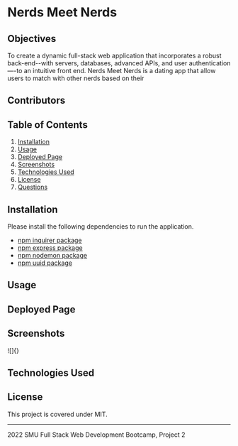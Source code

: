 # Nerds Meet Nerds

## Objectives
To create a dynamic full-stack web application that incorporates a robust back-end--with servers, databases, advanced APIs, and user authentication—-to an intuitive front end. Nerds Meet Nerds is a dating app that allow users to match with other nerds based on their   

## Contributors

## Table of Contents
1. [Installation](#installation)
2. [Usage](#usage)
3. [Deployed Page](#deployed)
4. [Screenshots](#screenshots)
5. [Technologies Used](#technologies)
6. [License](#license)
7. [Questions](#questions)

## Installation
Please install the following dependencies to run the application. 
* [npm inquirer package](https://www.npmjs.com/package/inquirer)
* [npm express package](https://www.npmjs.com/package/express)
* [npm nodemon package](https://www.npmjs.com/package/nodemon)
* [npm uuid package](https://www.npmjs.com/package/uuid)

## Usage

## Deployed Page
[]()

## Screenshots
![]{}

## Technologies Used


## License
This project is covered under MIT.

------------------------------------------------------
2022 SMU Full Stack Web Development Bootcamp, Project 2